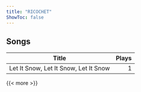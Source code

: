 ```yaml
---
title: "RICOCHET"
ShowToc: false
---
```


## Songs
Title | Plays 
----- | -----: 
Let It Snow, Let It Snow, Let It Snow | 1

{{< more >}}